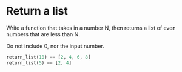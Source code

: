 # Return a list

Write a function that takes in a number N, then returns a list of even numbers that are less than N. 

Do not include 0, nor the input number. 

```python
return_list(10) == [2, 4, 6, 8]
return_list(5) == [2, 4]
```
